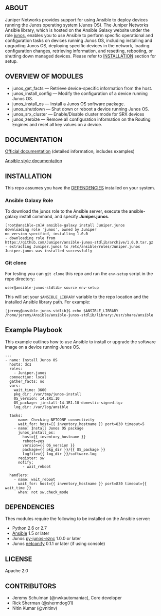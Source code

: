 ## ABOUT

Juniper Networks provides support for using Ansible to deploy devices running the Junos operating system (Junos OS). The Juniper Networks Ansible library, which is hosted on the Ansible Galaxy website under the role [junos](https://galaxy.ansible.com/list#/roles/1116), enables you to use Ansible to perform specific operational and configuration tasks on devices running Junos OS, including installing and upgrading Junos OS, deploying specific devices in the network, loading configuration changes, retrieving information, and resetting, rebooting, or shutting down managed devices.  Please refer to [INSTALLATION](#installation) section for setup.

## OVERVIEW OF MODULES

- junos_get_facts — Retrieve device-specific information from the host.
- junos_install_config — Modify the configuration of a device running Junos OS.
- junos_install_os — Install a Junos OS software package.
- junos_shutdown — Shut down or reboot a device running Junos OS.
- junos_srx_cluster — Enable/Disable cluster mode for SRX devices
- junos_zeroize — Remove all configuration information on the Routing Engines and reset all key values on a device.

## DOCUMENTATION

[Official documentation](http://www.juniper.net/techpubs/en_US/release-independent/junos-ansible/information-products/pathway-pages/index.html) (detailed information, includes examples)

[Ansible style documentation](http://junos-ansible-modules.readthedocs.org)


## INSTALLATION

This repo assumes you have the [DEPENDENCIES](#dependencies) installed on your system.  

### Ansible Galaxy Role
To download the junos role to the Ansible server, execute the ansible-galaxy install command, and specify **Juniper.junos**.

```
[root@ansible-cm]# ansible-galaxy install Juniper.junos
downloading role 'junos', owned by Juniper
no version specified, installing 1.0.0
- downloading role from
https://github.com/Juniper/ansible-junos-stdlib/archive/1.0.0.tar.gz
- extracting Juniper.junos to /etc/ansible/roles/Juniper.junos
Juniper.junos was installed successfully
```

### Git clone
For testing you can `git clone` this repo and run the `env-setup` script in the repo directory:

    user@ansible-junos-stdlib> source env-setup
    
This will set your `$ANSIBLE_LIBRARY` variable to the repo location and the installed Ansible library path.  For example:

````
[jeremy@ansible-junos-stdlib]$ echo $ANSIBLE_LIBRARY
/home/jeremy/Ansible/ansible-junos-stdlib/library:/usr/share/ansible
````

## Example Playbook
This example outlines how to use Ansible to install or upgrade the software image on a device running Junos OS.

```
---
- name: Install Junos OS
  hosts: dc1
  roles:
    - Juniper.junos
  connection: local
  gather_facts: no
  vars:
    wait_time: 3600
    pkg_dir: /var/tmp/junos-install
    OS_version: 14.1R1.10
    OS_package: jinstall-14.1R1.10-domestic-signed.tgz
    log_dir: /var/log/ansible

  tasks:
    - name: Checking NETCONF connectivity
      wait_for: host={{ inventory_hostname }} port=830 timeout=5
    - name: Install Junos OS package
      junos_install_os:
        host={{ inventory_hostname }}
        reboot=yes
        version={{ OS_version }}
        package={{ pkg_dir }}/{{ OS_package }}
        logfile={{ log_dir }}/software.log
      register: sw
      notify:
        - wait_reboot

  handlers:
    - name: wait_reboot
      wait_for: host={{ inventory_hostname }} port=830 timeout={{ wait_time }}
      when: not sw.check_mode
```      

## DEPENDENCIES

Thes modules require the following to be installed on the Ansible server:

* Python 2.6 or 2.7
* [Ansible](http://www.ansible.com) 1.5 or later
* Junos [py-junos-eznc](https://github.com/Juniper/py-junos-eznc) 1.0.0 or later
* Junos [netconify](https://github.com/jeremyschulman/py-junos-netconify) 0.1.1 or later (if using console)

## LICENSE

Apache 2.0
  
## CONTRIBUTORS

- Jeremy Schulman (@nwkautomaniac), Core developer
- Rick Sherman (@shermdog01)
- Nitin Kumar (@vnitinv)

